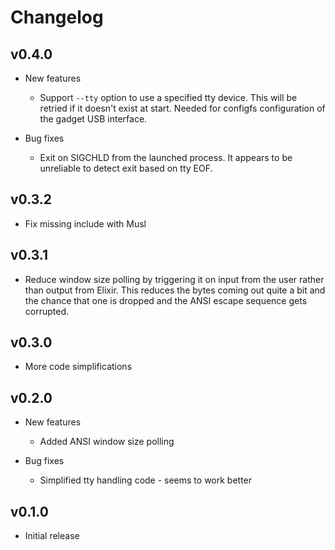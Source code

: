 # Changelog

## v0.4.0

* New features
  * Support `--tty` option to use a specified tty device. This will be retried
    if it doesn't exist at start. Needed for configfs configuration of the
    gadget USB interface.

* Bug fixes
  * Exit on SIGCHLD from the launched process. It appears to be unreliable to
    detect exit based on tty EOF.

## v0.3.2

* Fix missing include with Musl

## v0.3.1

* Reduce window size polling by triggering it on input from the user rather than
  output from Elixir. This reduces the bytes coming out quite a bit and the
  chance that one is dropped and the ANSI escape sequence gets corrupted.

## v0.3.0

* More code simplifications

## v0.2.0

* New features
  * Added ANSI window size polling

* Bug fixes
  * Simplified tty handling code - seems to work better

## v0.1.0

* Initial release

